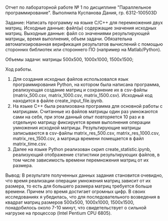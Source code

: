 Отчет по лабораторной работе № 1 по дисциплине "Параллельное программирование".
Выполнила Куспанова Дания, гр. 6312-100503D

Задание: Написать программу на языке C/C++ для перемножения двух матриц. 
Исходные данные: файл(ы) содержащие значения исходных матриц.
Выходные данные: файл со значениями результирующей матрицы, время выполнения, объем задачи.
Обязательна автоматизированная верификация результатов вычислений с помощью сторонних библиотек или стороннего ПО (например на Matlab/Python).

Объемы задачи: матрицы 500х500, 1000х1000, 1500х1500;

Ход работы.
1) Для создания исходных файлов использовался язык программирования Python, на котором была написана программа, реализующая создание матриц и сохранение их в csv-файлы (matrix_500.csv, 
matrix_1000.csv, matrix_1500.csv). Исходный код находится в файле create_input_file.ipynb.
2) На языке С++ была реализована программа для основной работы с матрицами. Считанные из файлов матрицы один раз умножаются сами на себя, при этом данный опыт повторяется 10 раз и в отдельную матрицу
фиксируется время выполнения операции умножения исходной матрицы. Результирующие матрицы записываются в csv-файлы matrix_res_500.csv, matrix_res_1000.csv, matrix_res_1500.csv, а матрица времени
помещается в файл matrix_time.csv.
3) Далее на языке Python реализован скрип create_statistic.ipynb, реализующий отображение статистики результирующих файлов, в том числе зависимость времени перемножения матриц от их размера.

Вывод: В результате полученных данных задания становится очевидно, что время реализации операции умножения матриц зависит от их размера, то есть для большего размера матриц требуется больше времени.
Причем это время достигает огромных цифр. В своих исследованиях я убедилась, что для последовательного возведения в квадрат матриц размеров 500х500, 1000х1000, 1500х1500, понадобилось около 7-10 минут, что свидетельствует о сильной нагрузке на процессор (Intel Pentium CPU 6805).

